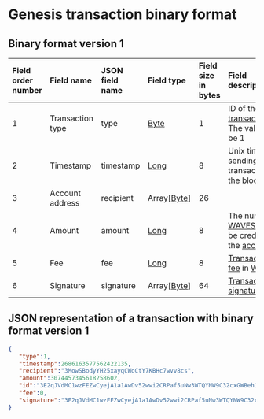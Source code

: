 # Genesis transaction binary format

## Binary format version 1

| Field order number | Field name | JSON field name | Field type | Field size in bytes | Field description |
| :--- | :--- | :--- | :--- | :--- | :--- |
| 1 | Transaction type |type| [Byte](/blockchain/blockchain/blockchain-data-types.md) | 1 | ID of the [transaction type](/blockchain/transaction-type.md).<br>The value must be 1 |
| 2 | Timestamp | timestamp | [Long](/blockchain/blockchain/blockchain-data-types.md) | 8 | Unix time of sending a transaction to the blockchain |
| 3 | Account address | recipient | Array[[Byte](/blockchain/blockchain/blockchain-data-types.md)] | 26 |  |
| 4 | Amount | amount | [Long](/blockchain/blockchain/blockchain-data-types.md) | 8 | The number of [WAVES](/blockchain/token/waves.md) that will be credited to the [account](/blockchain/account.md) |
| 5 | Fee |fee | [Long](/blockchain/blockchain/blockchain-data-types.md) | 8 | [Transaction fee](/blockchain/transaction/transaction-fee.md) in [WAVELETs](/blockchain/token/wavelet.md) |
| 6 | Signature | signature | Array[[Byte](/blockchain/blockchain/blockchain-data-types.md)] | 64 | [Transaction signature](/blockchain/transaction/transaction-signature.md) |

## JSON representation of a transaction with binary format version 1 <a id="json"></a>

```json
{
   "type":1,
   "timestamp":2686163577562422135,
   "recipient":"3MowSBodyYH25xayqCWoCtY7KBHc7wvv8cs",
   "amount":3074457345618258602,
   "id":"3E2qJVdMC1wzFEZwCyejA1a1AwDv52wwi2CRPaf5uNw3WTQYNW9C32cxGWBehJi2ED5f2YtYg2RJRcAX2U3wPhxy",
   "fee":0,
   "signature":"3E2qJVdMC1wzFEZwCyejA1a1AwDv52wwi2CRPaf5uNw3WTQYNW9C32cxGWBehJi2ED5f2YtYg2RJRcAX2U3wPhxy",
}
```
